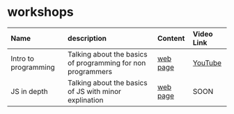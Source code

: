 # workshops

| Name | description |Content | Video Link |
|:--- |:---| :--- |  :--- | 
| Intro to programming | Talking about the basics of programming for non programmers | [web page](https://a0m0rajab.github.io/workshopsEN/interactive/01_workshop.html)| [YouTube](https://youtu.be/Ooa7prNoRKU)| 
| JS in depth | Talking about the basics of JS with minor explination | [web page](https://a0m0rajab.github.io/workshopsEN/interactive/02_Js_CrashCourse.html) | SOON | 
